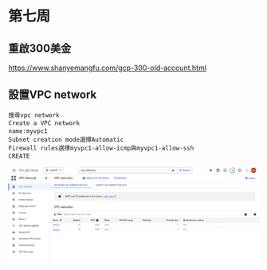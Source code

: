 # 第七周
## 重啟300美金
https://www.shanyemangfu.com/gcp-300-old-account.html
## 設置VPC network
````
搜尋vpc network
Create a VPC network
name:myvpc1
Subnet creation mode選擇Automatic
Firewall rules選擇myvpc1-allow-icmp與myvpc1-allow-ssh
CREATE
````
<img src="../pic/1022.png">
